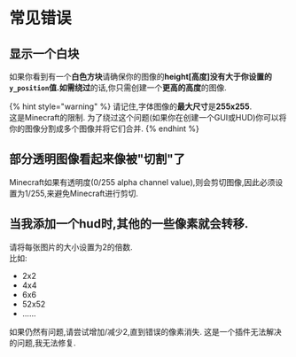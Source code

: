 # 常见错误

## 显示一个白块

如果你看到有一个**白色方块**请确保你的图像的**height\[高度\]**没有大于你设置的`y_position`值.如需**绕过**的话,你只需创建一个**更高的高度**的图像.

{% hint style="warning" %}
请记住,字体图像的**最大尺寸**是**255x255**.  
这是Minecraft的限制. 为了绕过这个问题\(如果你在创建一个GUI或HUD\)你可以将你的图像分割成多个图像并将它们合并.
{% endhint %}

## 部分透明图像看起来像被"切割"了

Minecraft如果有透明度\(0/255 alpha channel value\),则会剪切图像,因此必须设置为1/255,来避免Minecraft进行剪切.

## 当我添加一个hud时,其他的一些像素就会转移.

请将每张图片的大小设置为2的倍数.  
比如:

* 2x2  
* 4x4  
* 6x6  
* 52x52  
* ......  

如果仍然有问题,请尝试增加/减少2,直到错误的像素消失. 这是一个插件无法解决的问题,我无法修复.

